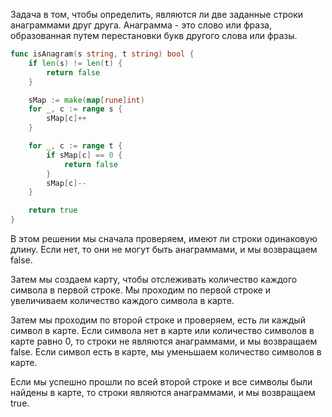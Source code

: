 Задача в том, чтобы определить, являются ли две заданные строки анаграммами друг друга. Анаграмма - это слово или фраза, образованная путем перестановки букв другого слова или фразы.

```go
func isAnagram(s string, t string) bool {
    if len(s) != len(t) {
        return false
    }

    sMap := make(map[rune]int)
    for _, c := range s {
        sMap[c]++
    }

    for _, c := range t {
        if sMap[c] == 0 {
            return false
        }
        sMap[c]--
    }

    return true
}
```

В этом решении мы сначала проверяем, имеют ли строки одинаковую длину. Если нет, то они не могут быть анаграммами, и мы возвращаем false.

Затем мы создаем карту, чтобы отслеживать количество каждого символа в первой строке. Мы проходим по первой строке и увеличиваем количество каждого символа в карте.

Затем мы проходим по второй строке и проверяем, есть ли каждый символ в карте. Если символа нет в карте или количество символов в карте равно 0, то строки не являются анаграммами, и мы возвращаем false. Если символ есть в карте, мы уменьшаем количество символов в карте.

Если мы успешно прошли по всей второй строке и все символы были найдены в карте, то строки являются анаграммами, и мы возвращаем true.
